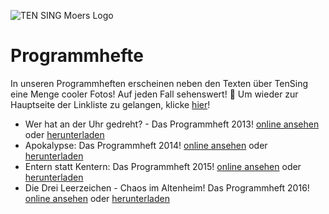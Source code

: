 ![TEN SING Moers Logo](../footage/banner2017/WettenKrass-Ticket-cutout-500dpi-01.png)

# Programmhefte
In unseren Programmheften erscheinen neben den Texten über TenSing eine Menge cooler Fotos! Auf jeden Fall sehenswert! :tada: Um wieder zur Hauptseite der Linkliste zu gelangen, klicke [hier](../../Links.md)!

- Wer hat an der Uhr gedreht? - Das Programmheft 2013! [online ansehen](http://bit.ly/Programmheft2013) oder [herunterladen](http://bit.ly/Programmheft2013Download)
- Apokalypse: Das Programmheft 2014! [online ansehen](http://bit.ly/Programmheft2014) oder [herunterladen](http://bit.ly/Programmheft2014Download2)
- Entern statt Kentern: Das Programmheft 2015! [online ansehen](http://bit.ly/TSProgrammheft2015) oder [herunterladen](http://bit.ly/TSProgrammheft2015Download)
- Die Drei Leerzeichen - Chaos im Altenheim! Das Programmheft 2016! [online ansehen](http://bit.ly/Programmheft2016) oder [herunterladen](http://bit.ly/Programmheft2016Download)
